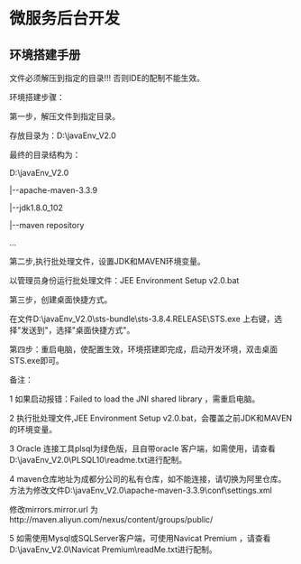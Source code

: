 

# 微服务后台开发

## 环境搭建手册


文件必须解压到指定的目录!!!  否则IDE的配制不能生效。

环境搭建步骤：

第一步，解压文件到指定目录。

存放目录为：D:\javaEnv\_V2.0

最终的目录结构为：

D:\javaEnv\_V2.0

  |--apache-maven-3.3.9

  |--jdk1.8.0\_102

  |--maven repository

  ...

第二步,执行批处理文件，设置JDK和MAVEN环境变量。

以管理员身份运行批处理文件：JEE Environment Setup v2.0.bat

第三步，创建桌面快捷方式。

在文件D:\javaEnv\_V2.0\sts-bundle\sts-3.8.4.RELEASE\STS.exe 上右键，选择"发送到"，选择"桌面快捷方式"。

第四步：重启电脑，使配置生效，环境搭建即完成，启动开发环境，双击桌面STS.exe即可。



备注：

1 如果启动报错：Failed to load the JNI shared library ，需重启电脑。

2 执行批处理文件,JEE Environment Setup v2.0.bat，会覆盖之前JDK和MAVEN的环境变量。

3 Oracle 连接工具plsql为绿色版，且自带oracle 客户端，如需使用，请查看D:\javaEnv\_V2.0\PLSQL10\readme.txt进行配制。

4 maven仓库地址为成都分公司的私有仓库，如不能连接，请切换为阿里仓库。方法为修改文件D:\javaEnv\_V2.0\apache-maven-3.3.9\conf\settings.xml

  修改mirrors.mirror.url 为http://maven.aliyun.com/nexus/content/groups/public/

5 如需使用Mysql或SQLServer客户端，可使用Navicat Premium ，请查看D:\javaEnv\_V2.0\Navicat Premium\readMe.txt进行配制。
